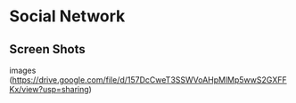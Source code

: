 # Social Network

## Screen Shots 
images (https://drive.google.com/file/d/157DcCweT3SSWVoAHpMlMp5wwS2GXFFKx/view?usp=sharing)


